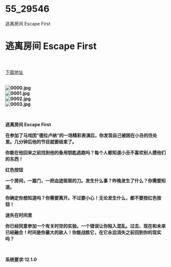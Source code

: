 # 55_29546
逃离房间 Escape First
# 逃离房间 Escape First
 <br/></br>
[下载地址](https://www.switch520.cc/article/29546 "下载地址")
<br/></br>

<p><strong><img title="0000.jpg" src="https://www.switch520.cc/muke_img/2022_04_12_67423b510431e.jpg" alt="0000.jpg"></strong><br>
<strong><img title="0001.jpg" src="https://www.switch520.cc/muke_img/2022_04_12_7365cd1627242.jpg" alt="0001.jpg"></strong><br>
<strong><img title="0002.jpg" src="https://www.switch520.cc/muke_img/2022_04_12_e46e55fe12110.jpg" alt="0002.jpg"></strong><br>
<strong><img title="0003.jpg" src="https://www.switch520.cc/muke_img/2022_04_12_4142c2dd5b32d.jpg" alt="0003.jpg">&nbsp;</strong></p>
<p>&nbsp;</p>
<p><strong>逃离房间 Escape First</strong></p>
<p><strong>在参加了马戏团“德拉卢纳”的一场精彩表演后，你发现自己被困在小丑的住处里。几分钟后他的节目就要结束了。</strong></p>
<p><strong>你能在他回来之前找到他的备用钥匙逃跑吗？每个人都知道小丑不喜欢别人摸他们的东西！</strong></p>
<p><strong>红色按钮</strong></p>
<p><strong>一个房间，一扇门，一把血迹斑斑的刀。发生什么事？昨晚发生了什么？你需要知道。</strong></p>
<p><strong>你确定你想知道吗？你需要离开。不过要小心！无论发生什么，都不要按红色按钮！</strong></p>
<p><strong>迷失在时间里</strong></p>
<p><strong>你已经同意参加一个有关时空的实验。一个错误让你陷入混乱。过去、现在和未来已经融合！时间是你最大的敌人！你能战胜它，在它永远消失之前回到你的现实吗？</strong></p>
<p>&nbsp;</p>
<p><strong>系统要求:12.1.0</strong></p>



